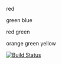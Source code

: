 red

green
blue

red
green

orange
green
yellow

[![Build Status](https://travis-ci.org/mp832cornell/ece2400-sec1-linux-git.svg?branch=master)](https://travis-ci.org/mp832cornell/ece2400-sec1-linux-git)
